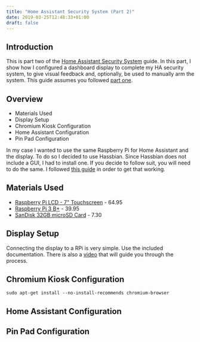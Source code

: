 ```yaml
---
title: "Home Assistant Security System (Part 2)"
date: 2019-03-25T12:48:33+01:00
draft: false
---
```


## Introduction

This is part two of the [Home Assistant Security System](https://aaronkjones.com/blog/home-assistant-security-system) guide. In this part, I show how I configured a dashboard display to complete my HA security system, to give visual feedback and, optionally, be used to manually arm the system. This guide assumes you followed [part one](https://aaronkjones.com/blog/home-assistant-security-system).

## Overview

- Materials Used
- Display Setup
- Chromium Kiosk Configuration
- Home Assistant Configuration
- Pin Pad Configuration

In my case I wanted to use the same Raspberry Pi for Home Assistant and the display. To do so I decided to use Hassbian. Since Hassbian does not include a GUI, I had to install one. If you decide to follow suit, you will need to do the same. 
I followed [this guide](https://community.home-assistant.io/t/add-desktop-environment-to-hassbian/33047) in order to get that working.
## Materials Used

* [Raspberry Pi LCD - 7" Touchscreen](https://amzn.to/2uqyCB1) - 64.95
* [Raspberry Pi 3 B+](https://amzn.to/2FAVQe7) - 39.95
* [SanDisk 32GB microSD Card](https://amzn.to/2HGCKp2) - 7.30

## Display Setup

Connecting the display to a RPi is very simple. Use the included documentation. There is also a [video](https://www.youtube.com/watch?v=uXUjwk2-qx4) that will guide you through the process.

## Chromium Kiosk Configuration

```
sudo apt-get install --no-install-recommends chromium-browser
```

## Home Assistant Configuration


## Pin Pad Configuration

